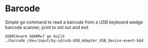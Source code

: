 # Barcode

Simple go command to read a barcode from a USB keyboard wedge barcode scanner, print to std out and exit

```
GOARCH=arm GOARM=7 go build
./barcode /dev/input/by-id/usb-USB_Adapter_USB_Device-event-kbd
```
